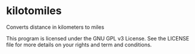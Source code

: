 # kilotomiles
Converts distance in kilometers to miles

This program is licensed under the GNU GPL v3 License.
See the LICENSE file for more details on your rights and 
term and conditions.
